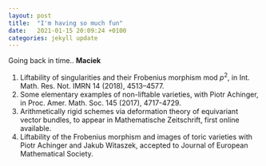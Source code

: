 ```yaml
---
layout: post
title:  "I'm having so much fun"
date:   2021-01-15 20:09:24 +0100
categories: jekyll update
---
```


Going back in time.. **Maciek**

1. Liftability of singularities and their Frobenius morphism mod $p^2$, in Int. Math. Res. Not. IMRN 14 (2018), 4513–4577.
2. Some elementary examples of non-liftable varieties, with Piotr Achinger, in Proc. Amer. Math. Soc. 145 (2017), 4717-4729.
3. Arithmetically rigid schemes via deformation theory of equivariant vector bundles, to appear in Mathematische Zeitschrift, first online available.
4. Liftability of the Frobenius morphism and images of toric varieties
with Piotr Achinger and Jakub Witaszek, accepted to Journal of European Mathematical Society.

